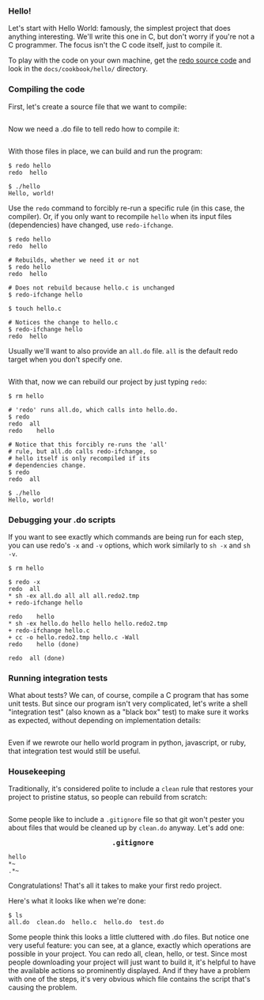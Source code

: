### Hello!

Let's start with Hello World: famously, the simplest project that does
anything interesting.  We'll write this one in C, but don't worry if
you're not a C programmer.  The focus isn't the C code itself, just to
compile it.

To play with the code on your own machine, get the [redo
source code](https://github.com/apenwarr/redo) and look in the
`docs/cookbook/hello/` directory.

### Compiling the code

First, let's create a source file that we want to compile:
<pre><code lang='c' src='hello.c'></code></pre>

Now we need a .do file to tell redo how to compile it:
<pre><code lang='sh' src='hello.do'></code></pre>

With those files in place, we can build and run the program:
```shell
$ redo hello
redo  hello

$ ./hello
Hello, world!
```

Use the `redo` command to forcibly re-run a specific rule (in this case, the
compiler).  Or, if you only want to recompile `hello` when its input
files (dependencies) have changed, use `redo-ifchange`.
```shell
$ redo hello
redo  hello

# Rebuilds, whether we need it or not
$ redo hello
redo  hello

# Does not rebuild because hello.c is unchanged
$ redo-ifchange hello

$ touch hello.c

# Notices the change to hello.c
$ redo-ifchange hello
redo  hello
```

Usually we'll want to also provide an `all.do` file.  `all` is the
default redo target when you don't specify one.
<pre><code lang='sh' src='all.do'></code></pre>

With that, now we can rebuild our project by just typing `redo`:
```shell
$ rm hello

# 'redo' runs all.do, which calls into hello.do.
$ redo
redo  all
redo    hello

# Notice that this forcibly re-runs the 'all'
# rule, but all.do calls redo-ifchange, so
# hello itself is only recompiled if its
# dependencies change.
$ redo
redo  all

$ ./hello
Hello, world!
```


### Debugging your .do scripts

If you want to see exactly which commands are being run for each step,
you can use redo's `-x` and `-v` options, which work similarly to
`sh -x` and `sh -v`.

```shell
$ rm hello

$ redo -x
redo  all
* sh -ex all.do all all all.redo2.tmp
+ redo-ifchange hello

redo    hello
* sh -ex hello.do hello hello hello.redo2.tmp
+ redo-ifchange hello.c
+ cc -o hello.redo2.tmp hello.c -Wall
redo    hello (done)

redo  all (done)
```


### Running integration tests

What about tests?  We can, of course, compile a C program that has some
unit tests.  But since our program isn't very complicated, let's write
a shell "integration test" (also known as a "black box" test) to make
sure it works as expected, without depending on implementation details:
<pre><code lang='sh' src='test.do'></code></pre>

Even if we rewrote our hello world program in python, javascript, or
ruby, that integration test would still be useful.


### Housekeeping

Traditionally, it's considered polite to include a `clean` rule that
restores your project to pristine status, so people can rebuild from
scratch:
<pre><code lang='sh' src='clean.do'></code></pre>

Some people like to include a `.gitignore` file so that git won't pester
you about files that would be cleaned up by `clean.do` anyway.  Let's add
one:
<pre><b align=center style="display: block">.gitignore</b><code>
hello
*~
.*~
</code></pre>

Congratulations!  That's all it takes to make your first redo project.

Here's what it looks like when we're done:
```shell
$ ls
all.do  clean.do  hello.c  hello.do  test.do
```

Some people think this looks a little cluttered with .do files.  But
notice one very useful feature: you can see, at a glance, exactly which
operations are possible in your project.  You can redo all, clean,
hello, or test.  Since most people downloading your project will just
want to build it, it's helpful to have the available actions so
prominently displayed.  And if they have a problem with one of the
steps, it's very obvious which file contains the script that's causing
the problem.
